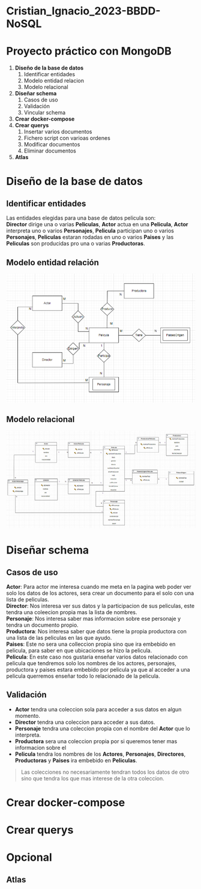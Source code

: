 # Cristian_Ignacio_2023-BBDD-NoSQL
# Proyecto práctico con MongoDB

1. **Diseño de la base de datos**
    1. Identificar entidades
    2. Modelo entidad relacion
    3. Modelo relacional
2. **Diseñar schema**
    1. Casos de uso
    2. Validación
    3. Vincular schema
4. **Crear docker-compose**
5. **Crear querys**
    1. Insertar varios documentos
    2. Fichero script con varioas ordenes
    3. Modificar documentos
    4. Eliminar documentos
6. **Atlas**
# Diseño de la base de datos
## Identificar entidades
Las entidades elegidas para una base de datos pelicula son:    
**Director** dirige una o varias **Peliculas**, **Actor** actua en una **Pelicula**, **Actor** interpreta uno o varios **Personajes**, **Pelicula** participan uno o varios **Personajes**, **Peliculas** estaran rodadas en uno o varios **Paises** y las **Peliculas** son producidas pro una o varias **Productoras**.
## Modelo entidad relación
![[EntidadRelacion.PNG]](Imagenes/EntidadRelacion.PNG)
## Modelo relacional
![[ModeloRelacional.PNG]](Imagenes/ModeloRelacional.PNG)

# Diseñar schema
## Casos de uso
**Actor**: Para actor  me interesa cuando me meta en la pagina web poder ver solo los datos de los actores, sera crear un documento para el solo con una lista de peliculas.  
**Director**: Nos interesa ver sus datos y la participacion de sus peliculas, este tendra una coleecion propia mas la lista de nombres.  
**Personaje**: Nos interesa saber mas informacion sobre ese personaje y tendra un documento propio.  
**Productora**: Nos interesa saber que datos tiene la propia productora con una lista de las peliculas en las que ayudo.  
**Paises**: Este no sera una colleccion propia sino que ira embebido en pelicula, para saber en que ubicaciones se hizo la pelicula.  
**Pelicula**: En este caso nos gustaria enseñar varios datos relacionado con pelicula que tendremos solo los nombres de los actores, personajes, productora y paises estara embebido por pelicula ya que al acceder a una pelicula querremos enseñar todo lo relacionado de la pelicula.
## Validación
- **Actor** tendra una coleccion sola para acceder a sus datos en algun momento.
- **Director** tendra una coleccion para acceder a sus datos.
- **Personaje** tendra una coleccion propia con el nombre del **Actor** que lo interpreta.
- **Productora** sera una coleccion propia por si queremos tener mas informacion sobre el
- **Pelicula** tendra los nombres de los **Actores**, **Personajes**, **Directores**, **Productoras** y **Paises** ira embebido en **Peliculas**.
> Las colecciones no necesariamente tendran todos los datos de otro sino que tendra los que mas interese de la otra coleccion.
# Crear docker-compose
# Crear querys
# Opcional 
## Atlas

